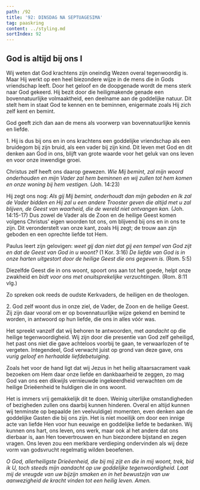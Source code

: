 ```yaml
---
path: /92
title: '92: DINSDAG NA SEPTUAGESIMA'
tag: paaskring
content: ../styling.md
sortIndex: 92
---
```


## God is altijd bij ons I

Wij weten dat God krachtens zijn oneindig Wezen overal tegenwoordig is. Maar Hij werkt op een heel biezondere wijze in de mens die in Gods vriendschap leeft. Door het geloof en de doopgenade wordt de mens sterk naar God gekeerd. Hij bezit door die heiligmakende genade een bovennatuurlijke volmaaktheid, een deelname aan de goddelijke natuur. Dit stelt hem in staat God te kennen en te beminnen, enigermate zoals Hij zich zelf kent en bemint.

God geeft zich dan aan de mens als voorwerp van bovennatuurlijke kennis en liefde.

1\. Hij is dus bij ons en in ons krachtens een goddelijke vriendschap als een bruidegom bij zijn bruid, als een vader bij zijn kind. Dit leven met God en dit denken aan God in ons, blijft van grote waarde voor het geluk van ons leven en voor onze inwendige groei.

Christus zelf heeft ons daarop gewezen. _Wie Mij bemint, zal mijn woord onderhouden en mijn Vader zal hem beminnen en wij zullen tot hem komen en onze woning bij hem vestigen._ (Joh. 14:23)

Hij zegt ons nog: _Als gij Mij bemint, onderhoudt dan mijn geboden en Ik zal de Vader bidden en Hij zal u een andere Trooster geven die altijd met u zal blijven, de Geest van waarheid, die de wereld niet ontvangen kan._ (Joh. 14:15-17) Dus zowel de Vader als de Zoon en de heilige Geest komen volgens Christus' eigen woorden tot ons, om blijvend bij ons en in ons te zijn. Dit veronderstelt van onze kant, zoals Hij zegt; de trouw aan zijn geboden en een oprechte liefde tot Hem.

Paulus leert zijn gelovigen: _weet gij dan niet dat gij een tempel van God zijt en dat de Geest van God in u woont?_ (1 Kor. 3:16) _De liefde van God is in onze harten uitgestort door de heilige Geest die ons gegeven is._ (Rom. 5:5)

Diezelfde Geest die in ons woont, spoort ons aan tot het goede, helpt onze zwakheid en _bidt voor ons met onuitsprekelijke verzuchtingen._ (Rom. 8:11 vlg.)

Zo spreken ook reeds de oudste Kerkvaders, de heiligen en de theologen.

2\. God zelf woont dus in onze ziel, de Vader, de Zoon en de heilige Geest. Zij zijn daar vooral om er op bovennatuurlijke wijze gekend en bemind te worden, in antwoord op hun liefde, die ons in alles vóór was.

Het spreekt vanzelf dat wij behoren te antwoorden, met _aandacht_ op die heilige tegenwoordigheid. Wij zijn door die presentie van God zelf geheiligd, het past ons niet die gave achteloos voorbij te gaan, te verwaarlozen of te vergeten. Integendeel, God verwacht juist op grond van deze gave, ons _vurig geloof en herhaalde liefdebetuiging_.

Zoals het voor de hand ligt dat wij Jezus in het heilig altaarsacrament vaak bezoeken om Hem daar onze liefde en dankbaarheid te zeggen, zo mag God van ons een dikwijls vernieuwde ingekeerdheid verwachten om de heilige Drieëenheid te huldigen die in ons woont.

Het is immers vrij gemakkelijk dit te doen. Weinig uiterlijke omstandigheden of bezigheden zullen ons daarbij kunnen hinderen. Overal en altijd kunnen wij tenminste op bepaalde (en veelvuldige) momenten, even denken aan de goddelijke Gasten die bij ons zijn. Het is niet moeilijk om door een innige acte van liefde Hen voor hun eeuwige en goddelijke liefde te bedanken. Wij kunnen ons hart, ons leven, ons werk, maar ook al het andere dat ons dierbaar is, aan Hen toevertrouwen en hun biezondere bijstand en zegen vragen. Ons leven zou een merkbare verdieping ondervinden als wij deze vorm van godsvrucht regelmatig wilden beoefenen.

_O God, allerheiligste Drieëenheid, die bij mij zijt en die in mij woont, trek, bid ik U, toch steeds mijn aandacht op uw goddelijke tegenwoordigheid. Laat mij de vreugde van uw bijzijn smaken en in het bewustzijn van uw aanwezigheid de kracht vinden tot een heilig leven. Amen._
